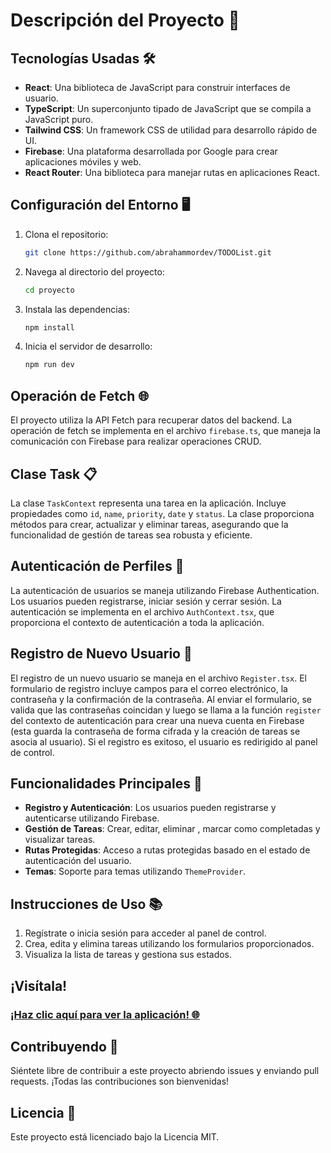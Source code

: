 # Descripción del Proyecto 🚀

## Tecnologías Usadas 🛠️
- **React**: Una biblioteca de JavaScript para construir interfaces de usuario.
- **TypeScript**: Un superconjunto tipado de JavaScript que se compila a JavaScript puro.
- **Tailwind CSS**: Un framework CSS de utilidad para desarrollo rápido de UI.
- **Firebase**: Una plataforma desarrollada por Google para crear aplicaciones móviles y web.
- **React Router**: Una biblioteca para manejar rutas en aplicaciones React.

## Configuración del Entorno 🖥️
1. Clona el repositorio:
   ```bash
   git clone https://github.com/abrahammordev/TODOList.git
   ```
2. Navega al directorio del proyecto:
   ```bash
   cd proyecto
   ```
3. Instala las dependencias:
   ```bash
   npm install
   ```
4. Inicia el servidor de desarrollo:
   ```bash
   npm run dev
   ```

## Operación de Fetch 🌐
El proyecto utiliza la API Fetch para recuperar datos del backend. La operación de fetch se implementa en el archivo `firebase.ts`, que maneja la comunicación con Firebase para realizar operaciones CRUD.

## Clase Task 📋
La clase `TaskContext` representa una tarea en la aplicación. Incluye propiedades como `id`, `name`, `priority`, `date` y `status`. La clase proporciona métodos para crear, actualizar y eliminar tareas, asegurando que la funcionalidad de gestión de tareas sea robusta y eficiente.

## Autenticación de Perfiles 🔐
La autenticación de usuarios se maneja utilizando Firebase Authentication. Los usuarios pueden registrarse, iniciar sesión y cerrar sesión. La autenticación se implementa en el archivo `AuthContext.tsx`, que proporciona el contexto de autenticación a toda la aplicación.

## Registro de Nuevo Usuario 📝
El registro de un nuevo usuario se maneja en el archivo `Register.tsx`. El formulario de registro incluye campos para el correo electrónico, la contraseña y la confirmación de la contraseña. Al enviar el formulario, se valida que las contraseñas coincidan y luego se llama a la función `register` del contexto de autenticación para crear una nueva cuenta en Firebase (esta guarda la contraseña de forma cifrada y la creación de tareas se asocia al usuario). Si el registro es exitoso, el usuario es redirigido al panel de control.

## Funcionalidades Principales 📝
- **Registro y Autenticación**: Los usuarios pueden registrarse y autenticarse utilizando Firebase.
- **Gestión de Tareas**: Crear, editar, eliminar , marcar como completadas y visualizar tareas.
- **Rutas Protegidas**: Acceso a rutas protegidas basado en el estado de autenticación del usuario.
- **Temas**: Soporte para temas utilizando `ThemeProvider`.

## Instrucciones de Uso 📚
1. Regístrate o inicia sesión para acceder al panel de control.
2. Crea, edita y elimina tareas utilizando los formularios proporcionados.
3. Visualiza la lista de tareas y gestiona sus estados.
   
## ¡Visítala! 

### [¡Haz clic aquí para ver la aplicación! 🌐](https://todo-list-nine-taupe.vercel.app/)

## Contribuyendo 🤝
Siéntete libre de contribuir a este proyecto abriendo issues y enviando pull requests. ¡Todas las contribuciones son bienvenidas!

## Licencia 📄
Este proyecto está licenciado bajo la Licencia MIT.
